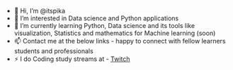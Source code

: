 - 👋 Hi, I’m @itspika
- 👀 I’m interested in Data science and Python applications
- 🌱 I’m currently learning Python, Data science and its tools like visualization, Statistics and mathematics for Machine learning (soon) 
- 📫 Contact me at the below links - happy to connect with fellow learners students and professionals
- ⚡ I do Coding study streams at - [Twitch](https://www.twitch.tv/its_pikapika)  
                          
<!---
itspika/itspika is a ✨ special ✨ repository because its `README.md` (this file) appears on your GitHub profile.
You can click the Preview link to take a look at your changes.

